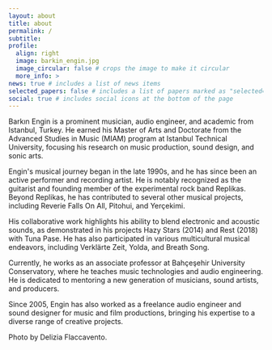 ```yaml
---
layout: about
title: about
permalink: /
subtitle:
profile:
  align: right
  image: barkin_engin.jpg
  image_circular: false # crops the image to make it circular
  more_info: >
news: true # includes a list of news items
selected_papers: false # includes a list of papers marked as "selected={true}"
social: true # includes social icons at the bottom of the page
---
```


Barkın Engin is a prominent musician, audio engineer, and academic from Istanbul, Turkey. He earned his Master of Arts and Doctorate from the Advanced Studies in Music (MIAM) program at Istanbul Technical University, focusing his research on music production, sound design, and sonic arts.

Engin's musical journey began in the late 1990s, and he has since been an active performer and recording artist. He is notably recognized as the guitarist and founding member of the experimental rock band Replikas. Beyond Replikas, he has contributed to several other musical projects, including Reverie Falls On All, Pitohui, and Yerçekimi.

His collaborative work highlights his ability to blend electronic and acoustic sounds, as demonstrated in his projects Hazy Stars (2014) and Rest (2018) with Tuna Pase. He has also participated in various multicultural musical endeavors, including Verklärte Zeit, Yolda, and Breath Song.

Currently, he works as an associate professor at Bahçeşehir University Conservatory, where he teaches music technologies and audio engineering. He is dedicated to mentoring a new generation of musicians, sound artists, and producers.

Since 2005, Engin has also worked as a freelance audio engineer and sound designer for music and film productions, bringing his expertise to a diverse range of creative projects.

Photo by Delizia Flaccavento.

